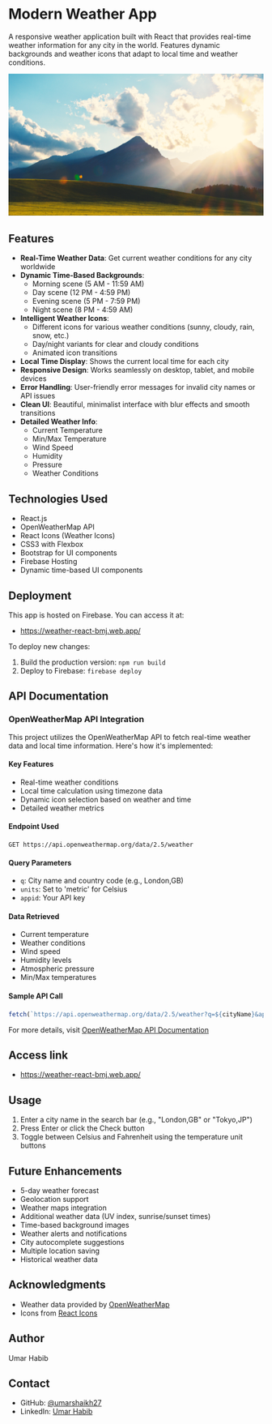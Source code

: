 # Modern Weather App

A responsive weather application built with React that provides real-time weather information for any city in the world. Features dynamic backgrounds and weather icons that adapt to local time and weather conditions.

![Weather App Screenshot](./src/Components/images/backgrounds/daytime.jpg)

## Features

- **Real-Time Weather Data**: Get current weather conditions for any city worldwide
- **Dynamic Time-Based Backgrounds**: 
  - Morning scene (5 AM - 11:59 AM)
  - Day scene (12 PM - 4:59 PM)
  - Evening scene (5 PM - 7:59 PM)
  - Night scene (8 PM - 4:59 AM)
- **Intelligent Weather Icons**: 
  - Different icons for various weather conditions (sunny, cloudy, rain, snow, etc.)
  - Day/night variants for clear and cloudy conditions
  - Animated icon transitions
- **Local Time Display**: Shows the current local time for each city
- **Responsive Design**: Works seamlessly on desktop, tablet, and mobile devices
- **Error Handling**: User-friendly error messages for invalid city names or API issues
- **Clean UI**: Beautiful, minimalist interface with blur effects and smooth transitions
- **Detailed Weather Info**: 
  - Current Temperature
  - Min/Max Temperature
  - Wind Speed
  - Humidity
  - Pressure
  - Weather Conditions

## Technologies Used

- React.js
- OpenWeatherMap API
- React Icons (Weather Icons)
- CSS3 with Flexbox
- Bootstrap for UI components
- Firebase Hosting
- Dynamic time-based UI components

## Deployment

This app is hosted on Firebase. You can access it at:
- https://weather-react-bmj.web.app/

To deploy new changes:
1. Build the production version: `npm run build`
2. Deploy to Firebase: `firebase deploy`

## API Documentation

### OpenWeatherMap API Integration
This project utilizes the OpenWeatherMap API to fetch real-time weather data and local time information. Here's how it's implemented:

#### Key Features
- Real-time weather conditions
- Local time calculation using timezone data
- Dynamic icon selection based on weather and time
- Detailed weather metrics

#### Endpoint Used
```
GET https://api.openweathermap.org/data/2.5/weather
```

#### Query Parameters
- `q`: City name and country code (e.g., London,GB)
- `units`: Set to 'metric' for Celsius
- `appid`: Your API key

#### Data Retrieved
- Current temperature
- Weather conditions
- Wind speed
- Humidity levels
- Atmospheric pressure
- Min/Max temperatures

#### Sample API Call
```javascript
fetch(`https://api.openweathermap.org/data/2.5/weather?q=${cityName}&appid=${API_KEY}&units=metric`)
```

For more details, visit [OpenWeatherMap API Documentation](https://openweathermap.org/api)

## Access link
- https://weather-react-bmj.web.app/


## Usage

1. Enter a city name in the search bar (e.g., "London,GB" or "Tokyo,JP")
2. Press Enter or click the Check button
3. Toggle between Celsius and Fahrenheit using the temperature unit buttons


## Future Enhancements

- 5-day weather forecast
- Geolocation support
- Weather maps integration
- Additional weather data (UV index, sunrise/sunset times)
- Time-based background images
- Weather alerts and notifications
- City autocomplete suggestions
- Multiple location saving
- Historical weather data

## Acknowledgments
- Weather data provided by [OpenWeatherMap](https://openweathermap.org/)
- Icons from [React Icons](https://react-icons.github.io/react-icons/)


## Author
Umar Habib

## Contact
- GitHub: [@umarshaikh27](https://github.com/umarshaikh27)
- LinkedIn: [Umar Habib](www.linkedin.com/in/umar-habib-417729275)
